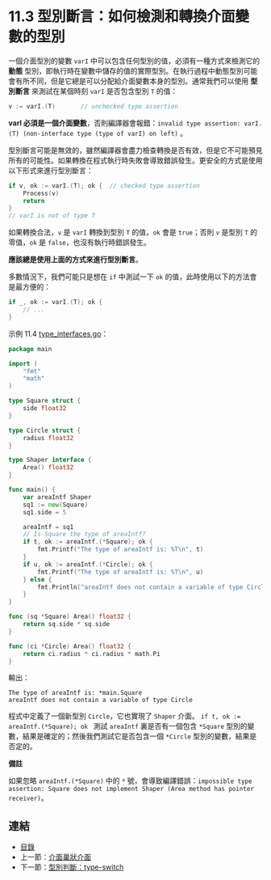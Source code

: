 ﻿# 11.3 型別斷言：如何檢測和轉換介面變數的型別

一個介面型別的變數 `varI` 中可以包含任何型別的值，必須有一種方式來檢測它的 **動態** 型別，即執行時在變數中儲存的值的實際型別。在執行過程中動態型別可能會有所不同，但是它總是可以分配給介面變數本身的型別。通常我們可以使用 **型別斷言** 來測試在某個時刻 `varI` 是否包含型別 `T` 的值：

```go
v := varI.(T)       // unchecked type assertion
```

**varI 必須是一個介面變數**，否則編譯器會報錯：`invalid type assertion: varI.(T) (non-interface type (type of varI) on left)` 。

型別斷言可能是無效的，雖然編譯器會盡力檢查轉換是否有效，但是它不可能預見所有的可能性。如果轉換在程式執行時失敗會導致錯誤發生。更安全的方式是使用以下形式來進行型別斷言：

```go
if v, ok := varI.(T); ok {  // checked type assertion
    Process(v)
    return
}
// varI is not of type T
```

如果轉換合法，`v` 是 `varI` 轉換到型別 `T` 的值，`ok` 會是 `true`；否則 `v` 是型別 `T` 的零值，`ok` 是 `false`，也沒有執行時錯誤發生。

**應該總是使用上面的方式來進行型別斷言**。

多數情況下，我們可能只是想在 `if` 中測試一下 `ok` 的值，此時使用以下的方法會是最方便的：

```go
if _, ok := varI.(T); ok {
    // ...
}
```

示例 11.4 [type_interfaces.go](examples/chapter_11/type_interfaces.go)：

```go
package main

import (
	"fmt"
	"math"
)

type Square struct {
	side float32
}

type Circle struct {
	radius float32
}

type Shaper interface {
	Area() float32
}

func main() {
	var areaIntf Shaper
	sq1 := new(Square)
	sq1.side = 5

	areaIntf = sq1
	// Is Square the type of areaIntf?
	if t, ok := areaIntf.(*Square); ok {
		fmt.Printf("The type of areaIntf is: %T\n", t)
	}
	if u, ok := areaIntf.(*Circle); ok {
		fmt.Printf("The type of areaIntf is: %T\n", u)
	} else {
		fmt.Println("areaIntf does not contain a variable of type Circle")
	}
}

func (sq *Square) Area() float32 {
	return sq.side * sq.side
}

func (ci *Circle) Area() float32 {
	return ci.radius * ci.radius * math.Pi
}
```

輸出：

    The type of areaIntf is: *main.Square
    areaIntf does not contain a variable of type Circle

程式中定義了一個新型別 `Circle`，它也實現了 `Shaper` 介面。 `if t, ok := areaIntf.(*Square); ok ` 測試 `areaIntf` 裏是否有一個包含 `*Square` 型別的變數，結果是確定的；然後我們測試它是否包含一個 `*Circle` 型別的變數，結果是否定的。

**備註**

如果忽略 `areaIntf.(*Square)` 中的 `*` 號，會導致編譯錯誤：`impossible type assertion: Square does not implement Shaper (Area method has pointer receiver)`。

## 連結

- [目錄](directory.md)
- 上一節：[介面巢狀介面](11.2.md)
- 下一節：[型別判斷：type-switch](11.4.md)